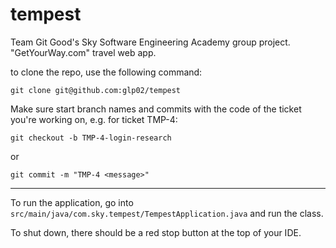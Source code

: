 # tempest
Team Git Good's Sky Software Engineering Academy group project. "GetYourWay.com" travel web app.

to clone the repo, use the following command:

````
git clone git@github.com:glp02/tempest
````

Make sure start branch names and commits with the code of the ticket you're working on, e.g. for ticket TMP-4:

````
git checkout -b TMP-4-login-research
````

or 

````
git commit -m "TMP-4 <message>"
````

***

To run the application, go into `src/main/java/com.sky.tempest/TempestApplication.java` and run the class.

To shut down, there should be a red stop button at the top of your IDE.
